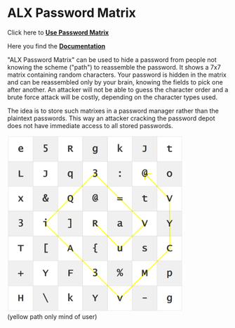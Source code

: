 # ALX Password Matrix

Click here to [**Use Password Matrix**](https://alexanderlink.github.io/PasswordMatrix/PasswordMatrix.htm)

Here you find the [**Documentation**](https://alexanderlink.github.io/PasswordMatrix)

"ALX Password Matrix" can be used to hide a password from people not knowing the scheme ("path") to reassemble the password.
It shows a 7x7 matrix containing random characters. Your password is hidden in the matrix and can be reassembled only by your brain, knowing the fields to pick one after another. An attacker will not be able to guess the character order and a brute force attack will be costly, depending on the character types used.

The idea is to store such matrixes in a password manager rather than the plaintext passwords. This way an attacker cracking the password depot does not have immediate access to all stored passwords.

<img src="docs\tutorial\images\passwordMatrix_anim.gif" width="400px"><br>
(yellow path only mind of user)